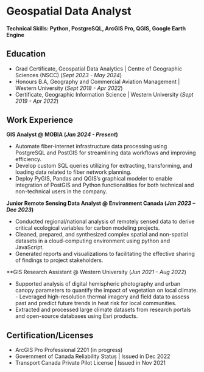 # Geospatial Data Analyst
#### Technical Skills: Python, PostgreSQL, ArcGIS Pro, QGIS, Google Earth Engine

## Education
- Grad Certificate, Geospatial Data Analytics | Centre of Geographic Sciences (NSCC) (_Sept 2023 - May 2024_)
- Honours B.A, Geography and Commercial Aviation Management | Western University (_Sept 2018 - Apr 2022_)
- Certificate, Geographic Information Science | Western University (_Sept 2019 - Apr 2022_)

## Work Experience
**GIS Analyst @ MOBIA (_Jan 2024 - Present_)**
- Automate fiber-internet infrastructure data processing using PostgreSQL and PostGIS for streamlining data workflows and improving efficiency.
- Develop custom SQL queries utilizing for extracting, transforming, and loading data related to fiber network planning. 
- Deploy PyGIS, Pandas and QGIS’s graphical modeler to enable integration of PostGIS and Python functionalities for both technical and non-technical users in the company. 


**Junior Remote Sensing Data Analyst @ Environment Canada (_Jan 2023 – Dec 2023_)**
- Conducted regional/national analysis of remotely sensed data to derive critical ecological variables for carbon modeling projects.
- Cleaned, prepared, and synthesized complex spatial and non-spatial datasets in a cloud-computing environment using python and JavaScript.
- Generated reports and visualizations to facilitating the effective sharing of findings to project stakeholders.

**GIS Research Assistant @ Western University (_Jun 2021 – Aug 2022_)
- Supported analysis of digital hemispheric photography and urban canopy parameters to quantify the impact of vegetation on local climate.                                                                                                                - Leveraged high-resolution thermal imagery and field data to assess past and predict future trends in heat risk for local communities.
- Extracted and processed large climate datasets from research portals and open-source databases using Esri products. 

## Certification/Licenses
- ArcGIS Pro Professional 2201 (in progress)
- Government of Canada Reliability Status | Issued in Dec 2022
- Transport Canada Private Pilot License | Issued in Nov 2021
